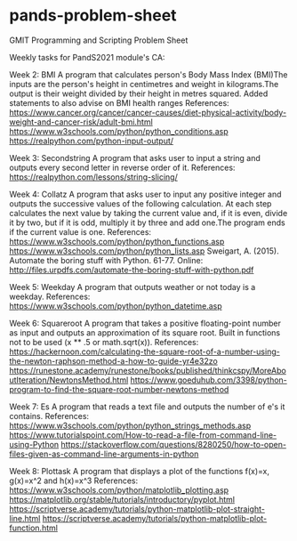 # pands-problem-sheet
GMIT Programming and Scripting Problem Sheet

Weekly tasks for PandS2021 module's CA:

Week 2:
    BMI
        A program that calculates person's Body Mass Index (BMI)The inputs are the person's height in centimetres and weight in kilograms.The output  is their weight divided by their height in metres squared.
        Added statements to also advise on BMI health ranges
     References:
     https://www.cancer.org/cancer/cancer-causes/diet-physical-activity/body-weight-and-cancer-risk/adult-bmi.html
     https://www.w3schools.com/python/python_conditions.asp
     https://realpython.com/python-input-output/

Week 3:
    Secondstring
        A program that asks user to input a string and outputs every second letter in reverse order of it.
    References:
    https://realpython.com/lessons/string-slicing/

Week 4:
    Collatz
        A program that asks user to input any positive integer and outputs the successive values of the following calculation. At each step calculates the next value by taking the current value and, if it is even, divide it by two, but if it is odd, multiply it by three and add one.The program ends if the current value is one.
    References:
    https://www.w3schools.com/python/python_functions.asp
    https://www.w3schools.com/python/python_lists.asp
    Sweigart, A. (2015). Automate the boring stuff with Python. 61-77. Online: http://files.urpdfs.com/automate-the-boring-stuff-with-python.pdf

Week 5:
    Weekday
        A program that outputs weather or not today is a weekday.
    References:
    https://www.w3schools.com/python/python_datetime.asp

Week 6:
    Squareroot
        A program that takes a positive floating-point number as input and outputs an approximation of its square root. Built in functions not to be used (x ** .5 or math.sqrt(x)).
    References: 
    https://hackernoon.com/calculating-the-square-root-of-a-number-using-the-newton-raphson-method-a-how-to-guide-yr4e32zo
    https://runestone.academy/runestone/books/published/thinkcspy/MoreAboutIteration/NewtonsMethod.html
    https://www.goeduhub.com/3398/python-program-to-find-the-square-root-number-newtons-method

Week 7:
    Es
        A program that reads a text file and outputs the number of e's it contains.
    References:
    https://www.w3schools.com/python/python_strings_methods.asp 
    https://www.tutorialspoint.com/How-to-read-a-file-from-command-line-using-Python
    https://stackoverflow.com/questions/8280250/how-to-open-files-given-as-command-line-arguments-in-python
    

Week 8:
    Plottask
        A program that displays a plot of the functions f(x)=x, g(x)=x^2 and h(x)=x^3
    References:
    https://www.w3schools.com/python/matplotlib_plotting.asp
    https://matplotlib.org/stable/tutorials/introductory/pyplot.html
    https://scriptverse.academy/tutorials/python-matplotlib-plot-straight-line.html
    https://scriptverse.academy/tutorials/python-matplotlib-plot-function.html
